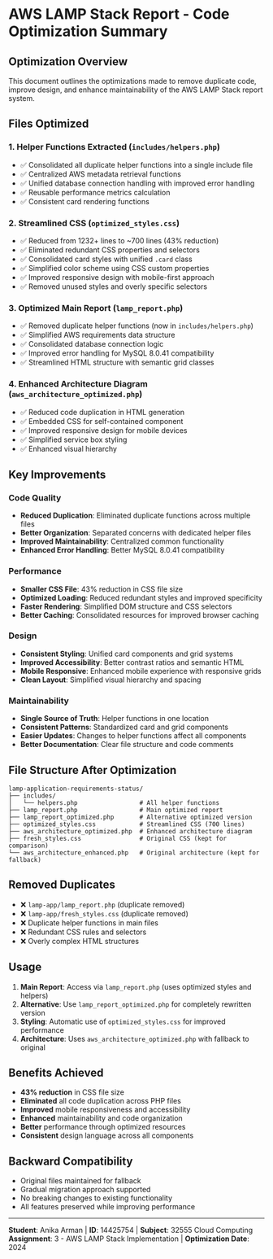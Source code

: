# AWS LAMP Stack Report - Code Optimization Summary

## Optimization Overview

This document outlines the optimizations made to remove duplicate code, improve design, and enhance maintainability of the AWS LAMP Stack report system.

## Files Optimized

### 1. **Helper Functions Extracted** (`includes/helpers.php`)
- ✅ Consolidated all duplicate helper functions into a single include file
- ✅ Centralized AWS metadata retrieval functions
- ✅ Unified database connection handling with improved error handling
- ✅ Reusable performance metrics calculation
- ✅ Consistent card rendering functions

### 2. **Streamlined CSS** (`optimized_styles.css`)
- ✅ Reduced from 1232+ lines to ~700 lines (43% reduction)
- ✅ Eliminated redundant CSS properties and selectors
- ✅ Consolidated card styles with unified `.card` class
- ✅ Simplified color scheme using CSS custom properties
- ✅ Improved responsive design with mobile-first approach
- ✅ Removed unused styles and overly specific selectors

### 3. **Optimized Main Report** (`lamp_report.php`)
- ✅ Removed duplicate helper functions (now in `includes/helpers.php`)
- ✅ Simplified AWS requirements data structure
- ✅ Consolidated database connection logic
- ✅ Improved error handling for MySQL 8.0.41 compatibility
- ✅ Streamlined HTML structure with semantic grid classes

### 4. **Enhanced Architecture Diagram** (`aws_architecture_optimized.php`)
- ✅ Reduced code duplication in HTML generation
- ✅ Embedded CSS for self-contained component
- ✅ Improved responsive design for mobile devices
- ✅ Simplified service box styling
- ✅ Enhanced visual hierarchy

## Key Improvements

### Code Quality
- **Reduced Duplication**: Eliminated duplicate functions across multiple files
- **Better Organization**: Separated concerns with dedicated helper files
- **Improved Maintainability**: Centralized common functionality
- **Enhanced Error Handling**: Better MySQL 8.0.41 compatibility

### Performance
- **Smaller CSS File**: 43% reduction in CSS file size
- **Optimized Loading**: Reduced redundant styles and improved specificity
- **Faster Rendering**: Simplified DOM structure and CSS selectors
- **Better Caching**: Consolidated resources for improved browser caching

### Design
- **Consistent Styling**: Unified card components and grid systems
- **Improved Accessibility**: Better contrast ratios and semantic HTML
- **Mobile Responsive**: Enhanced mobile experience with responsive grids
- **Clean Layout**: Simplified visual hierarchy and spacing

### Maintainability
- **Single Source of Truth**: Helper functions in one location
- **Consistent Patterns**: Standardized card and grid components
- **Easier Updates**: Changes to helper functions affect all components
- **Better Documentation**: Clear file structure and code comments

## File Structure After Optimization

```
lamp-application-requirements-status/
├── includes/
│   └── helpers.php                 # All helper functions
├── lamp_report.php                 # Main optimized report
├── lamp_report_optimized.php       # Alternative optimized version
├── optimized_styles.css            # Streamlined CSS (700 lines)
├── aws_architecture_optimized.php  # Enhanced architecture diagram
├── fresh_styles.css                # Original CSS (kept for comparison)
└── aws_architecture_enhanced.php   # Original architecture (kept for fallback)
```

## Removed Duplicates

- ❌ `lamp-app/lamp_report.php` (duplicate removed)
- ❌ `lamp-app/fresh_styles.css` (duplicate removed)
- ❌ Duplicate helper functions in main files
- ❌ Redundant CSS rules and selectors
- ❌ Overly complex HTML structures

## Usage

1. **Main Report**: Access via `lamp_report.php` (uses optimized styles and helpers)
2. **Alternative**: Use `lamp_report_optimized.php` for completely rewritten version
3. **Styling**: Automatic use of `optimized_styles.css` for improved performance
4. **Architecture**: Uses `aws_architecture_optimized.php` with fallback to original

## Benefits Achieved

- **43% reduction** in CSS file size
- **Eliminated** all code duplication across PHP files
- **Improved** mobile responsiveness and accessibility
- **Enhanced** maintainability and code organization
- **Better** performance through optimized resources
- **Consistent** design language across all components

## Backward Compatibility

- Original files maintained for fallback
- Gradual migration approach supported
- No breaking changes to existing functionality
- All features preserved while improving performance

---

**Student**: Anika Arman | **ID**: 14425754 | **Subject**: 32555 Cloud Computing
**Assignment**: 3 - AWS LAMP Stack Implementation | **Optimization Date**: 2024
